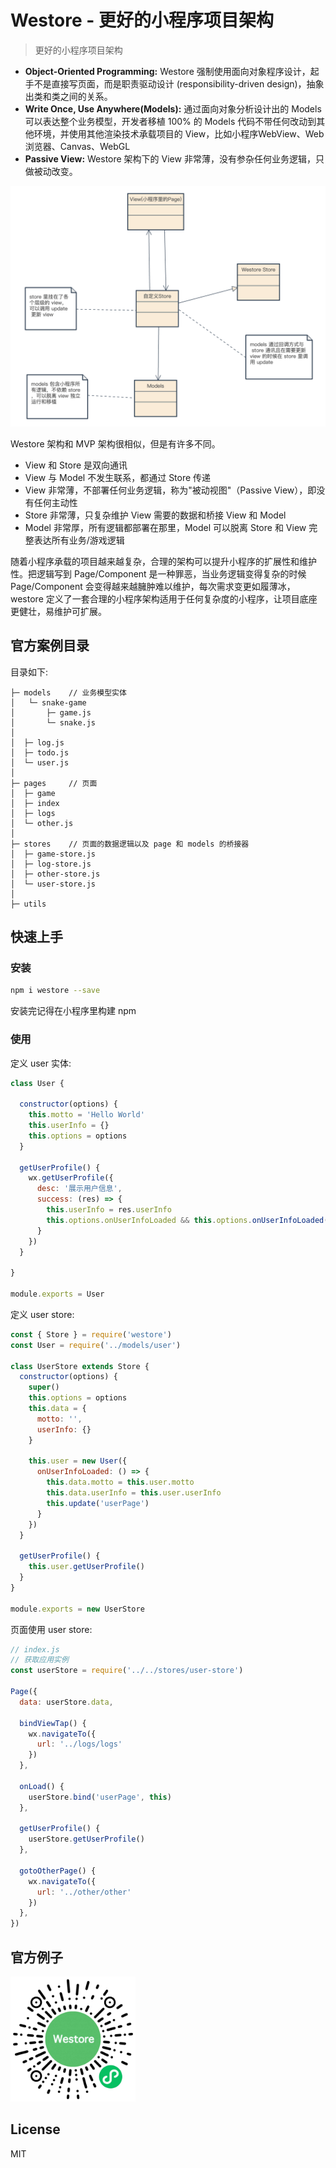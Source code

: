 # Westore - 更好的小程序项目架构

> 更好的小程序项目架构

* **Object-Oriented Programming:** Westore 强制使用面向对象程序设计，起手不是直接写页面，而是职责驱动设计 (responsibility-driven design)，抽象出类和类之间的关系。
* **Write Once, Use Anywhere(Models):** 通过面向对象分析设计出的 Models 可以表达整个业务模型，开发者移植 100% 的 Models 代码不带任何改动到其他环境，并使用其他渲染技术承载项目的 View，比如小程序WebView、Web浏览器、Canvas、WebGL
* **Passive View:** Westore 架构下的 View 非常薄，没有参杂任何业务逻辑，只做被动改变。

![](./assets/westore-class-diagram.png)

Westore 架构和 MVP 架构很相似，但是有许多不同。

* View 和 Store 是双向通讯
* View 与 Model 不发生联系，都通过 Store 传递
* View 非常薄，不部署任何业务逻辑，称为"被动视图"（Passive View），即没有任何主动性
* Store 非常薄，只复杂维护 View 需要的数据和桥接 View 和 Model
* Model 非常厚，所有逻辑都部署在那里，Model 可以脱离 Store 和 View 完整表达所有业务/游戏逻辑

随着小程序承载的项目越来越复杂，合理的架构可以提升小程序的扩展性和维护性。把逻辑写到 Page/Component 是一种罪恶，当业务逻辑变得复杂的时候 Page/Component 会变得越来越臃肿难以维护，每次需求变更如履薄冰， westore 定义了一套合理的小程序架构适用于任何复杂度的小程序，让项目底座更健壮，易维护可扩展。


## 官方案例目录

目录如下:

```
├─ models    // 业务模型实体
│   └─ snake-game
│       ├─ game.js
│       └─ snake.js   
│  
│  ├─ log.js
│  ├─ todo.js   
│  └─ user.js   
│
├─ pages     // 页面
│  ├─ game
│  ├─ index
│  ├─ logs   
│  └─ other.js  
│
├─ stores    // 页面的数据逻辑以及 page 和 models 的桥接器
│  ├─ game-store.js   
│  ├─ log-store.js      
│  ├─ other-store.js    
│  └─ user-store.js   
│
├─ utils

```

## 快速上手


### 安装

```bash
npm i westore --save
```

安装完记得在小程序里构建 npm

### 使用

定义 user 实体:

```js
class User {

  constructor(options) {
    this.motto = 'Hello World'
    this.userInfo = {}
    this.options = options
  }

  getUserProfile() {
    wx.getUserProfile({
      desc: '展示用户信息',
      success: (res) => {
        this.userInfo = res.userInfo
        this.options.onUserInfoLoaded && this.options.onUserInfoLoaded()
      }
    })
  }

}

module.exports = User
```

定义 user store:

```js
const { Store } = require('westore')
const User = require('../models/user')

class UserStore extends Store {
  constructor(options) {
    super()
    this.options = options
    this.data = {
      motto: '',
      userInfo: {}
    }

    this.user = new User({
      onUserInfoLoaded: () => {
        this.data.motto = this.user.motto
        this.data.userInfo = this.user.userInfo
        this.update('userPage')
      }
    })
  }

  getUserProfile() {
    this.user.getUserProfile()
  }
}

module.exports = new UserStore
```

页面使用 user store:

```js
// index.js
// 获取应用实例
const userStore = require('../../stores/user-store')

Page({
  data: userStore.data,

  bindViewTap() {
    wx.navigateTo({
      url: '../logs/logs'
    })
  },

  onLoad() {
    userStore.bind('userPage', this)
  },

  getUserProfile() {
    userStore.getUserProfile()
  },

  gotoOtherPage() {
    wx.navigateTo({
      url: '../other/other'
    })
  },
})
```

## 官方例子

<img src="./assets/mp.jpg" width="200px">


## License

MIT 